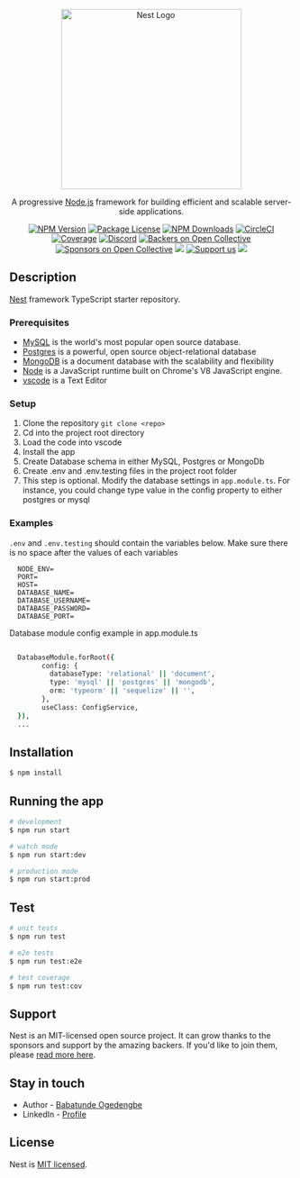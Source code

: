 <p align="center">
  <a href="http://nestjs.com/" target="blank"><img src="https://nestjs.com/img/logo_text.svg" width="320" alt="Nest Logo" /></a>
</p>

[circleci-image]: https://img.shields.io/circleci/build/github/nestjs/nest/master?token=abc123def456
[circleci-url]: https://circleci.com/gh/nestjs/nest

  <p align="center">A progressive <a href="http://nodejs.org" target="_blank">Node.js</a> framework for building efficient and scalable server-side applications.</p>
    <p align="center">
<a href="https://www.npmjs.com/~nestjscore" target="_blank"><img src="https://img.shields.io/npm/v/@nestjs/core.svg" alt="NPM Version" /></a>
<a href="https://www.npmjs.com/~nestjscore" target="_blank"><img src="https://img.shields.io/npm/l/@nestjs/core.svg" alt="Package License" /></a>
<a href="https://www.npmjs.com/~nestjscore" target="_blank"><img src="https://img.shields.io/npm/dm/@nestjs/common.svg" alt="NPM Downloads" /></a>
<a href="https://circleci.com/gh/nestjs/nest" target="_blank"><img src="https://img.shields.io/circleci/build/github/nestjs/nest/master" alt="CircleCI" /></a>
<a href="https://coveralls.io/github/nestjs/nest?branch=master" target="_blank"><img src="https://coveralls.io/repos/github/nestjs/nest/badge.svg?branch=master#9" alt="Coverage" /></a>
<a href="https://discord.gg/G7Qnnhy" target="_blank"><img src="https://img.shields.io/badge/discord-online-brightgreen.svg" alt="Discord"/></a>
<a href="https://opencollective.com/nest#backer" target="_blank"><img src="https://opencollective.com/nest/backers/badge.svg" alt="Backers on Open Collective" /></a>
<a href="https://opencollective.com/nest#sponsor" target="_blank"><img src="https://opencollective.com/nest/sponsors/badge.svg" alt="Sponsors on Open Collective" /></a>
  <a href="https://paypal.me/kamilmysliwiec" target="_blank"><img src="https://img.shields.io/badge/Donate-PayPal-ff3f59.svg"/></a>
    <a href="https://opencollective.com/nest#sponsor"  target="_blank"><img src="https://img.shields.io/badge/Support%20us-Open%20Collective-41B883.svg" alt="Support us"></a>
  <a href="https://twitter.com/nestframework" target="_blank"><img src="https://img.shields.io/twitter/follow/nestframework.svg?style=social&label=Follow"></a>
</p>
  <!--[![Backers on Open Collective](https://opencollective.com/nest/backers/badge.svg)](https://opencollective.com/nest#backer)
  [![Sponsors on Open Collective](https://opencollective.com/nest/sponsors/badge.svg)](https://opencollective.com/nest#sponsor)-->

## Description

[Nest](https://github.com/nestjs/nest) framework TypeScript starter repository.

### Prerequisites

* [MySQL](https://www.mysql.com/downloads/) is the world's most popular open source database.
* [Postgres](https://www.postgresql.org/download/) is a powerful, open source object-relational database
* [MongoDB](https://www.mongodb.com/try/download/community) is a document database with the scalability and flexibility
* [Node](https://nodejs.org/en/download/) is a JavaScript runtime built on Chrome's V8 JavaScript engine.
* [vscode](https://code.visualstudio.com/) is a Text Editor

### Setup

1. Clone the repository `git clone <repo>`
2. Cd into the project root directory
3. Load the code into vscode
4. Install the app
5. Create Database schema in either MySQL, Postgres or MongoDb
6. Create .env and .env.testing files in the project root folder
7. This step is optional. Modify the database settings in `app.module.ts`. For instance, you could change type value in the config property to either postgres or mysql

### Examples

`.env` and `.env.testing` should contain the variables below. 
Make sure there is no space after the values of each variables

``` 
  NODE_ENV=
  PORT=
  HOST=
  DATABASE_NAME=
  DATABASE_USERNAME=
  DATABASE_PASSWORD=
  DATABASE_PORT=

```
Database module config example in app.module.ts
```bash

  DatabaseModule.forRoot({
        config: {
          databaseType: 'relational' || 'document',
          type: 'mysql' || 'postgres' || 'mongodb',
          orm: 'typeorm' || 'sequelize' || '',
        },
        useClass: ConfigService,
  }),
  ...

```

## Installation

```bash
$ npm install
```

## Running the app

```bash
# development
$ npm run start

# watch mode
$ npm run start:dev

# production mode
$ npm run start:prod
```

## Test

```bash
# unit tests
$ npm run test

# e2e tests
$ npm run test:e2e

# test coverage
$ npm run test:cov
```

## Support

Nest is an MIT-licensed open source project. It can grow thanks to the sponsors and support by the amazing backers. If you'd like to join them, please [read more here](https://docs.nestjs.com/support).

## Stay in touch

- Author - [Babatunde Ogedengbe](https://github.com/Pomile)
- LinkedIn - [Profile](www.linkedin.com/in/ogedengbe-babatunde-b00b4759)


## License

Nest is [MIT licensed](LICENSE).
